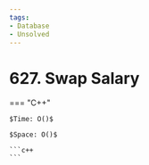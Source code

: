 ```yaml
---
tags:
- Database
- Unsolved
---
```



# 627. Swap Salary

=== "C++"

    $Time: O()$

    $Space: O()$

    ```c++
    ```